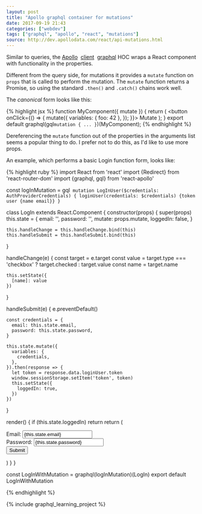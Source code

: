 ```yaml
---
layout: post
title: "Apollo graphql container for mutations"
date: 2017-09-19 21:43
categories: ["webdev"]
tags: ["graphql", "apollo", "react", "mutations"]
source: http://dev.apollodata.com/react/api-mutations.html
---
```


Similar to queries, the [Apollo]&nbsp; [client]&nbsp; [graphql] HOC
wraps a React component with functionality in the properties.

[graphql]: http://dev.apollodata.com/react/api-graphql.html "graphql API docs"
[Apollo]: http://dev.apollodata.com/ "ApolloData Developer Documentation"
[client]: http://dev.apollodata.com/react/ "Apollo React Client"


Different from the query side, for mutations it provides a `mutate`
function on `props` that is called to perform the mutation. The
`mutate` function returns a Promise, so using the standard `.then()`
and `.catch()` chains work well.

The _canonical_ form looks like this:


{% highlight jsx %}
function MyComponent({ mutate }) {
  return (
    <button onClick={() => {
      mutate({
        variables: { foo: 42 },
      });
    }}>
      Mutate
    </button>
  );
}
export default graphql(gql`mutation { ... }`)(MyComponent);
{% endhighlight %}

Dereferencing the `mutate` function out of the properties in the
arguments list seems a popular thing to do. I prefer not to do this,
as I'd like to use more props.

An example, which performs a basic Login function form, looks like:

{% highlight ruby %}
import React from 'react'
import {Redirect} from 'react-router-dom'
import {graphql, gql} from 'react-apollo'

const logInMutation = gql`
mutation LogInUser($credentials: AuthProviderCredentials) {
  loginUser(credentials: $credentials)
  {token user {name email}}
}`

class LogIn extends React.Component {
  constructor(props) {
    super(props)
    this.state = {
      email: '',
      password: '',
      mutate: props.mutate,
      loggedIn: false,
    }

    this.handleChange = this.handleChange.bind(this)
    this.handleSubmit = this.handleSubmit.bind(this)
  }

  handleChange(e) {
    const target = e.target
    const value = target.type === 'checkbox' ? target.checked : target.value
    const name = target.name

    this.setState({
      [name]: value
    })
  }


  handleSubmit(e) {
    e.preventDefault()

    const credentials = {
      email: this.state.email,
      password: this.state.password,
    }

    this.state.mutate({
      variables: {
        credentials,
      },
    }).then(response => {
      let token = response.data.loginUser.token
      window.sessionStorage.setItem('token', token)
      this.setState({
        loggedIn: true,
      })
    })
  }


  render() {
    if (this.state.loggedIn) return <Redirect to="/"/>
    return (
      <div>
        <form onSubmit={this.handleSubmit}>
          <div>
            <label>
              Email: <input type="email" name="email"
                            value={this.state.email}
                            onChange={this.handleChange}/>
            </label>
          </div>
          <div>
            <label>
              Password:  <input type="text" name="password"
                                value={this.state.password}
                                onChange={this.handleChange}/>
            </label>
          </div>
          <div>
            <input type="submit"/>
          </div>
        </form>
      </div>
    )
  }
}

const LogInWithMutation = graphql(logInMutation)(LogIn)
export default LogInWithMutation

{% endhighlight %}


{% include graphql_learning_project %}
